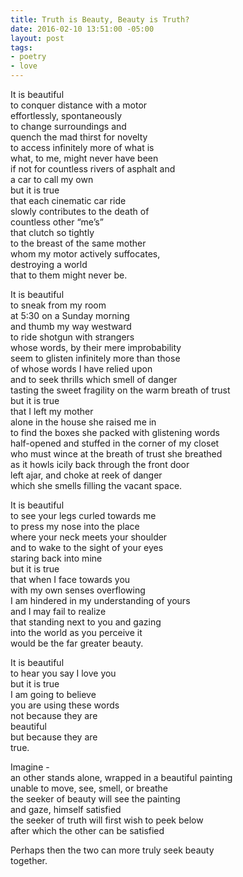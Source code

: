 ```yaml
---
title: Truth is Beauty, Beauty is Truth?
date: 2016-02-10 13:51:00 -05:00
layout: post
tags:
- poetry
- love
---
```


It is beautiful  
to conquer distance with a motor  
effortlessly, spontaneously  
to change surroundings and  
quench the mad thirst for novelty  
to access infinitely more of what is  
what, to me, might never have been  
if not for countless rivers of asphalt and  
a car to call my own  
but it is true  
that each cinematic car ride  
slowly contributes to the death of  
countless other “me’s”   
that clutch so tightly  
to the breast of the same mother  
whom my motor actively suffocates,  
destroying a world  
that to them might never be.  

It is beautiful  
to sneak from my room  
at 5:30 on a Sunday morning  
and thumb my way westward  
to ride shotgun with strangers  
whose words, by their mere improbability  
seem to glisten infinitely more than those   
of whose words I have relied upon  
and to seek thrills which smell of danger  
tasting the sweet fragility on the warm breath of trust  
but it is true  
that I left my mother  
alone in the house she raised me in  
to find the boxes she packed with glistening words  
half-opened and stuffed in the corner of my closet  
who must wince at the breath of trust she breathed  
as it howls icily back through the front door   
left ajar, and choke at reek of danger   
which she smells filling the vacant space.  

It is beautiful  
to see your legs curled towards me  
to press my nose into the place  
where your neck meets your shoulder  
and to wake to the sight of your eyes  
staring back into mine  
but it is true  
that when I face towards you  
with my own senses overflowing  
I am hindered in my understanding of yours  
and I may fail to realize  
that standing next to you and gazing  
into the world as you perceive it  
would be the far greater beauty.  

It is beautiful  
to hear you say I love you  
but it is true  
I am going to believe  
you are using these words  
not because they are   
beautiful  
but because they are   
true.  

Imagine -   
an other stands alone, wrapped in a beautiful painting  
unable to move, see, smell, or breathe  
the seeker of beauty will see the painting   
and gaze, himself satisfied  
the seeker of truth will first wish to peek below  
after which the other can be satisfied  

Perhaps then the two can more truly seek beauty  
together.